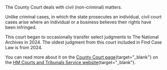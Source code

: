 The County Court deals with civil (non-criminal) matters.

Unlike criminal cases, in which the state prosecutes an individual, civil court cases arise where an individual or a business believes their rights have been infringed.

This court began to occasionally transfer select judgments to The National Archives in 2024. The oldest judgment from this court included in Find Case Law is from 2024.

You can read more about it on the [County Court page](https://www.gov.uk/courts-tribunals/court-of-protection){target="\_blank"} on the [HM Courts and Tribunals Service website](https://www.judiciary.uk/){target="\_blank"}.
